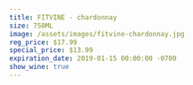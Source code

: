 ```yaml
---
title: FITVINE - chardonnay
size: 750ML
image: /assets/images/fitvine-chardonnay.jpg
reg_price: $17.99
special_price: $13.99
expiration_date: 2019-01-15 00:00:00 -0700
show_wine: true
---
```


